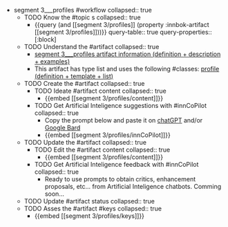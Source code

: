 
- segment 3___profiles #workflow
   collapsed:: true
  - TODO Know the #topic s
    collapsed:: true
    - {{query (and [[segment 3/profiles]] (property :innbok-artifact [[segment 3/profiles]]))}}
      query-table:: true
      query-properties:: [:block]
  - TODO Understand the #artifact
    collapsed:: true
    - [segment 3___profiles artifact information (definition + description + examples)](https://go.innbok.com/#/page/innBoK%2Fsegment-%28id%29%2Fprofiles%2Finfo)
    - This artifact has type list and uses the following #classes: [profile (definition + template + list)](https://go.innbok.com/#/page/innBoK%2Fclass%2Fprofile)
  - TODO Create the #artifact
     collapsed:: true
    - TODO Ideate #artifact content
      collapsed:: true
      - {{embed [[segment 3/profiles/content]]}}
    - TODO Get Artificial Inteligence suggestions with #innCoPilot
      collapsed:: true
      - Copy the prompt below and paste it on [chatGPT](https://chat.openai.com) and/or [Google Bard](https://bard.google.com/chat)
      - {{embed [[segment 3/profiles/innCoPilot]]}}
  - TODO Update the #artifact
    collapsed:: true
    - TODO Edit the #artifact content
     collapsed:: true
      - {{embed [[segment 3/profiles/content]]}}
    - TODO Get Artificial Inteligence feedback with #innCoPilot
      collapsed:: true
      - Ready to use prompts to obtain critics, enhancement proposals, etc... from Artificial Inteligence chatbots. Comming soon...
  - TODO Update #artifact status
    collapsed:: true
  - TODO Asses the #artifact #keys
    collapsed:: true
    - {{embed [[segment 3/profiles/keys]]}}



